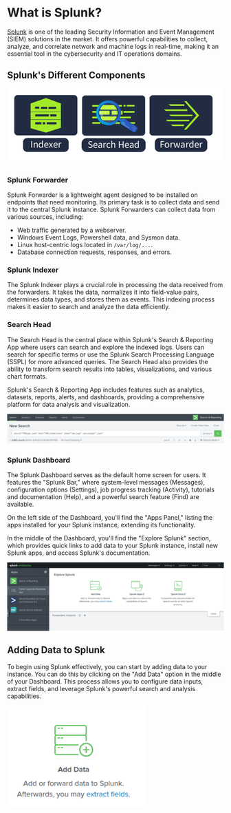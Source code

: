 # What is Splunk?

[Splunk](https://www.splunk.com/) is one of the leading Security Information and Event Management (SIEM) solutions in the market. It offers powerful capabilities to collect, analyze, and correlate network and machine logs in real-time, making it an essential tool in the cybersecurity and IT operations domains.

## Splunk's Different Components

![alt text](https://github.com/DarioBeneventi/Cybersecurity_Portfolio/blob/main/Splunk/Basics/images/image1.png?raw=true)

### Splunk Forwarder

Splunk Forwarder is a lightweight agent designed to be installed on endpoints that need monitoring. Its primary task is to collect data and send it to the central Splunk instance. Splunk Forwarders can collect data from various sources, including:

- Web traffic generated by a webserver.
- Windows Event Logs, Powershell data, and Sysmon data.
- Linux host-centric logs located in `/var/log/...`.
- Database connection requests, responses, and errors.

### Splunk Indexer

The Splunk Indexer plays a crucial role in processing the data received from the forwarders. It takes the data, normalizes it into field-value pairs, determines data types, and stores them as events. This indexing process makes it easier to search and analyze the data efficiently.

### Search Head

The Search Head is the central place within Splunk's Search & Reporting App where users can search and explore the indexed logs. Users can search for specific terms or use the Splunk Search Processing Language (SSPL) for more advanced queries. The Search Head also provides the ability to transform search results into tables, visualizations, and various chart formats.

Splunk's Search & Reporting App includes features such as analytics, datasets, reports, alerts, and dashboards, providing a comprehensive platform for data analysis and visualization.

![alt text](https://github.com/DarioBeneventi/Cybersecurity_Portfolio/blob/main/Splunk/Basics/images/image2.png?raw=true)

### Splunk Dashboard

The Splunk Dashboard serves as the default home screen for users. It features the "Splunk Bar," where system-level messages (Messages), configuration options (Settings), job progress tracking (Activity), tutorials and documentation (Help), and a powerful search feature (Find) are available.

On the left side of the Dashboard, you'll find the "Apps Panel," listing the apps installed for your Splunk instance, extending its functionality.

In the middle of the Dashboard, you'll find the "Explore Splunk" section, which provides quick links to add data to your Splunk instance, install new Splunk apps, and access Splunk's documentation.

![alt text](https://github.com/DarioBeneventi/Cybersecurity_Portfolio/blob/main/Splunk/Basics/images/image3.png?raw=true)

## Adding Data to Splunk

To begin using Splunk effectively, you can start by adding data to your instance. You can do this by clicking on the "Add Data" option in the middle of your Dashboard. This process allows you to configure data inputs, extract fields, and leverage Splunk's powerful search and analysis capabilities.

![alt text](https://github.com/DarioBeneventi/Cybersecurity_Portfolio/blob/main/Splunk/Basics/images/image4.png?raw=true)
